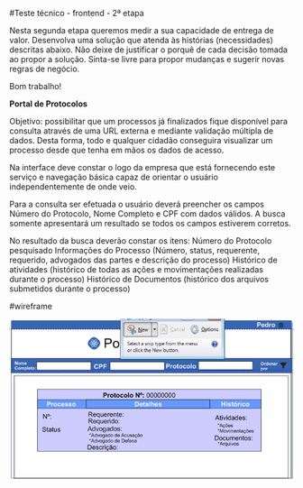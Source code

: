 #Teste técnico - frontend - 2ª etapa

Nesta segunda etapa queremos medir a sua capacidade de entrega de valor.
Desenvolva uma solução que atenda às histórias (necessidades) descritas abaixo.
Não deixe de justificar o porquê de cada decisão tomada ao propor a solução.
Sinta-se livre para propor mudanças e sugerir novas regras de negócio.

Bom trabalho!

**Portal de Protocolos**

Objetivo: possibilitar que  um processos já finalizados fique disponível para consulta através de uma URL externa e mediante validação múltipla de dados. Desta forma, todo e qualquer cidadão conseguira visualizar um processo desde que tenha em mãos os dados de acesso.

Na interface deve constar o logo da empresa que está fornecendo este serviço e navegação básica capaz de orientar o usuário independentemente de onde veio.

Para a consulta ser efetuada o usuário deverá preencher os campos Número do Protocolo, Nome Completo e CPF com dados válidos. A busca somente apresentará um resultado se todos os campos estiverem corretos.

No resultado da busca deverão constar os itens:
Número do Protocolo pesquisado
Informações do Processo (Número, status, requerente, requerido, advogados das partes e descrição do processo)
Histórico de atividades (histórico de todas as ações e movimentações realizadas durante o processo)
Histórico de Documentos (histórico dos arquivos submetidos durante o processo)

#wireframe

![alt text](assets/wireframe.png)